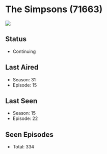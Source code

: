 # The Simpsons (71663)

<img src="https://dg31sz3gwrwan.cloudfront.net/poster/71663/952849-0-optimized.jpg" />

## Status
* Continuing
## Last Aired
* Season: 31
* Episode: 15
## Last Seen
* Season: 15
* Episode: 22
## Seen Episodes
* Total: 334
